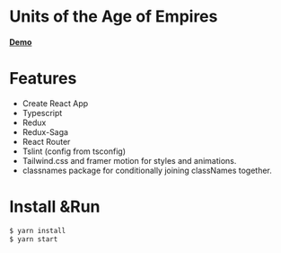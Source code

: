 # Units of the Age of Empires 
####  [Demo](http://github.com/mrkacan)



# Features

  - Create React App
  - Typescript
  - Redux
  - Redux-Saga
  - React Router
  - Tslint (config from tsconfig)
  - Tailwind.css and framer motion for styles and animations.
  - classnames package for conditionally joining classNames together.

# Install &Run
```sh
$ yarn install
$ yarn start
```
